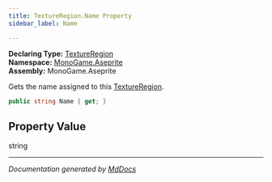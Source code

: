 ```yaml
---
title: TextureRegion.Name Property
sidebar_label: Name

---
```


**Declaring Type:** [TextureRegion](../)  
**Namespace:** [MonoGame.Aseprite](../../)  
**Assembly:** MonoGame.Aseprite

Gets the name assigned to this [TextureRegion](../).

```csharp
public string Name { get; }
```

## Property Value

string

___

*Documentation generated by [MdDocs](https://github.com/ap0llo/mddocs)*
